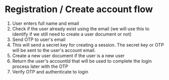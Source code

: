 # Registration / Create account flow

1. User enters full name and email
2. Check if the user already exist using the email (we will use this to identify if we still need to create a user document or not)
3. Send OTP to user's email
4. This will send a secret key for creating a session. The secret key or OTP will be sent to the user's account email.
5. Create a new user document if the user is a new user
6. Return the user's accountId that will be used to complete the login process later with the OTP
7. Verify OTP and authenticate to login
